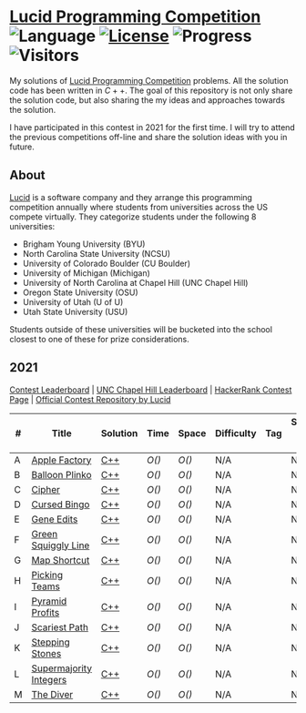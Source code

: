 # [Lucid Programming Competition](https://lucid.co/programming-competition)</br>![Language](https://img.shields.io/badge/language-c++-orange.svg) [![License](https://img.shields.io/badge/license-MIT-blue.svg)](./LICENSE) ![Progress](https://img.shields.io/badge/progress-8%20%2F%2013-ff69b4.svg) ![Visitors](https://visitor-badge.laobi.icu/badge?page_id=biqar.lucid.programming.competition)

My solutions of  [Lucid Programming Competition](https://lucid.co/programming-competition) problems. All the solution code has been written in $C++$. The goal of this repository is not only share the solution code, but also sharing the my ideas and approaches towards the solution.

I have participated in this contest in 2021 for the first time. I will try to attend the previous competitions off-line and share the solution ideas with you in future.

## About
[Lucid](https://lucid.co) is a software company and they arrange this programming competition annually where students from universities across the US compete virtually. They categorize students under the following 8 universities:
* Brigham Young University (BYU)
* North Carolina State University (NCSU)
* University of Colorado Boulder (CU Boulder)
* University of Michigan (Michigan)
* University of North Carolina at Chapel Hill (UNC Chapel Hill)
* Oregon State University (OSU)
* University of Utah (U of U)
* Utah State University (USU)

Students outside of these universities will be bucketed into the school closest to one of these for prize considerations.

## 2021

[Contest Leaderboard](https://1fmo8cfnaj.execute-api.us-east-2.amazonaws.com/programming-competition/leaderboard) &#124; 
[UNC Chapel Hill Leaderboard](https://1fmo8cfnaj.execute-api.us-east-2.amazonaws.com/programming-competition/leaderboard?school=UNC%20Chapel%20Hill) &#124; 
[HackerRank Contest Page](https://www.hackerrank.com/contests/lpc-2021/challenges) &#124;
[Official Contest Repository by Lucid](https://github.com/lucidsoftware/lucid-programming-competition-2021)

| # | Title | Solution | Time | Space | Difficulty | Tag | Solved On-Site |
|---| ----- | -------- | ---- | ----- | ---------- | --- | ---- |
|A| [Apple Factory](https://www.hackerrank.com/contests/lpc-2021/challenges/apple-factory-lpc2021)| [C++](#)| _O()_ | _O()_ | N/A | | N/A |
|B| [Balloon Plinko](https://www.hackerrank.com/contests/lpc-2021/challenges/balloon-plinko-lpc2021)| [C++](#) | _O()_ | _O()_ | N/A | | N/A |
|C| [Cipher](https://www.hackerrank.com/contests/lpc-2021/challenges/cipher-lpc2021)| [C++](#)| _O()_ | _O()_ | N/A | | N/A |
|D| [Cursed Bingo](https://www.hackerrank.com/contests/lpc-2021/challenges/cursed-bingo-lpc2021)| [C++](#) | _O()_ | _O()_ | N/A | | N/A |
|E| [Gene Edits](https://www.hackerrank.com/contests/lpc-2021/challenges/gene-edits-lpc2021)| [C++](#) | _O()_ | _O()_ | N/A | | N/A |
|F| [Green Squiggly Line](https://www.hackerrank.com/contests/lpc-2021/challenges/green-squiggly-line-lpc2021)| [C++](#) | _O()_ | _O()_ | N/A | | N/A |
|G| [Map Shortcut](https://www.hackerrank.com/contests/lpc-2021/challenges/map-shortcut-lpc2021)| [C++](#) | _O()_ | _O()_ | N/A | | N/A |
|H| [Picking Teams](https://www.hackerrank.com/contests/lpc-2021/challenges/picking-teams-lpc2021)| [C++](#) | _O()_ | _O()_ | N/A | | N/A |
|I| [Pyramid Profits](https://www.hackerrank.com/contests/lpc-2021/challenges/pyramid-profits-lpc2021)| [C++](#) | _O()_ | _O()_ | N/A | | N/A |
|J| [Scariest Path](https://www.hackerrank.com/contests/lpc-2021/challenges/scariest-path-lpc2021)| [C++](#) | _O()_ | _O()_ | N/A | | N/A |
|K| [Stepping Stones](https://www.hackerrank.com/contests/lpc-2021/challenges/stepping-stones-lpc2021)| [C++](#) | _O()_ | _O()_ | N/A | | N/A |
|L| [Supermajority Integers](https://www.hackerrank.com/contests/lpc-2021/challenges/supermajority-integers-lpc2021)| [C++](#) | _O()_ | _O()_ | N/A | | N/A |
|M| [The Diver](https://www.hackerrank.com/contests/lpc-2021/challenges/the-diver-lpc2021)| [C++](#) | _O()_ | _O()_ | N/A | | N/A |
